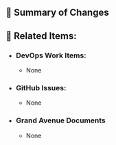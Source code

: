 ## :page_facing_up: Summary of Changes


## :link: Related Items: 
- ### DevOps Work Items:
  - None 

- ### GitHub Issues:
  -  None

- ### Grand Avenue Documents
  -  None


<!-- 
JUST FOR REFERNCE WILL NOT SHOW IN PR BUT CAN BE REMOVED
For Azure DevOps Work Items use this format: Fixes AB#123
https://docs.microsoft.com/en-us/azure/devops/boards/github/link-to-from-github?view=azure-devops

For GitHub Issues use this format link issue numbers: Fixes #123
https://docs.github.com/en/free-pro-team@latest/github/managing-your-work-on-github/linking-a-pull-request-to-an-issue#linking-a-pull-request-to-an-issue-using-a-keyword

For Grand Avenue Documents add a link to the document using the following format: [Document Name](Link to the document)
-->